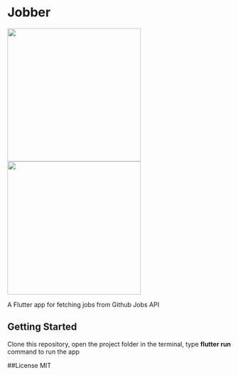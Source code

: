 # Jobber

<img src="https://user-images.githubusercontent.com/25284536/88407502-71497380-cde7-11ea-99c5-7ef8e3428e43.jpg" width="300">
<img src="https://user-images.githubusercontent.com/25284536/88407511-74dcfa80-cde7-11ea-9af6-003d7b4f9a11.jpg" width="300">

A Flutter app for fetching jobs from Github Jobs API

## Getting Started

Clone this repository, open the project folder in the terminal, type **flutter run** command to run the app

##License
MIT
